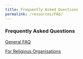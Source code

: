 ```yaml
---
title: Frequently Asked Questions
permalink: /resources/FAQ/
---
```


### Frequently Asked Questions

[General FAQ](#general)

[For Religious Organisations](#religious-organisations)



